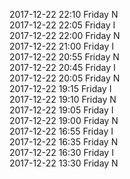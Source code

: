 2017-12-22 22:10 Friday  N  
2017-12-22 22:05 Friday  I  
2017-12-22 22:00 Friday  N  
2017-12-22 21:00 Friday  I  
2017-12-22 20:55 Friday  N  
2017-12-22 20:45 Friday  I  
2017-12-22 20:05 Friday  N  
2017-12-22 19:15 Friday  I  
2017-12-22 19:10 Friday  N  
2017-12-22 19:05 Friday  I  
2017-12-22 19:00 Friday  N  
2017-12-22 16:55 Friday  I  
2017-12-22 16:35 Friday  N  
2017-12-22 16:30 Friday  I  
2017-12-22 13:30 Friday  N  
